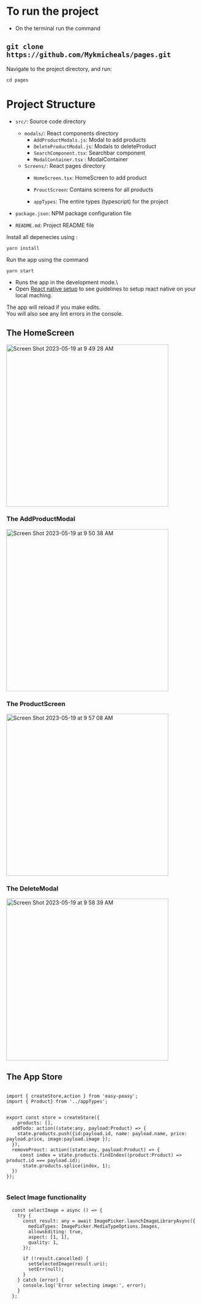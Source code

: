 # To run the project

-  On the terminal run the command

## `git clone https://github.com/Mykmicheals/pages.git `

Navigate to the project directory, and run:

 `cd pages `


 # Project Structure

- `src/`: Source code directory
  - `modals/`: React components directory
      - `AddProductModals.js`: Modal to add products
      - `DeleteProductModal.js`: Modals to deleteProduct
      - `SearchComponent.tsx`: Searchbar component 
      - `ModalContainer.tsx` : ModalContainer
  - `Screens/`: React pages directory
      - `HomeScreen.tsx`: HomeScreen to add product
      - `ProuctScreen`: Contains screens for all products
 
    - `appTypes`: The entire types (typescript) for the project

- `package.json`: NPM package configuration file
- `README.md`: Project README file

 Install all depenecies using :

` yarn install `

Run the app using the command

` yarn start `



- Runs the app in the development mode.\
- Open [React native setup](https://reactnative.dev/docs/environment-setup) to see guidelines to setup react native on your local maching.

The app will reload if you make edits.\
You will also see any lint errors in the console.




## The HomeScreen

<img width="423" alt="Screen Shot 2023-05-19 at 9 49 28 AM" src="https://github.com/Mykmicheals/pages/assets/88559940/9785bbb5-f4c4-4230-b98c-f5a380619aa9">


### The AddProductModal


<img width="423" alt="Screen Shot 2023-05-19 at 9 50 38 AM" src="https://github.com/Mykmicheals/pages/assets/88559940/337b4f13-b061-4383-a55f-c5a6a740bae6">


### The ProductScreen 


<img width="423" alt="Screen Shot 2023-05-19 at 9 57 08 AM" src="https://github.com/Mykmicheals/pages/assets/88559940/5cf51c0d-4a90-4b8a-81b2-03dfd26baf08">

### The DeleteModal


<img width="423" alt="Screen Shot 2023-05-19 at 9 58 39 AM" src="https://github.com/Mykmicheals/pages/assets/88559940/5fe9b00f-8496-4a55-87cb-668aa3d26b47">

## The App Store


```

import { createStore,action } from 'easy-peasy';
import { Product} from '../appTypes';


export const store = createStore({
    products: [],
  addTodo: action((state:any, payload:Product) => {
    state.products.push({id:payload.id, name: payload.name, price: payload.price, image:payload.image });
  }),
  removeProuct: action((state:any, payload:Product) => {
     const index = state.products.findIndex((product:Product) => product.id === payload.id);
      state.products.splice(index, 1);
  })
});


```

### Select Image functionality

```
  const selectImage = async () => {
    try {
      const result: any = await ImagePicker.launchImageLibraryAsync({
        mediaTypes: ImagePicker.MediaTypeOptions.Images,
        allowsEditing: true,
        aspect: [1, 1],
        quality: 1,
      });

      if (!result.cancelled) {
        setSelectedImage(result.uri);
        setErr(null);
      }
    } catch (error) {
      console.log('Error selecting image:', error);
    }
  };

```


